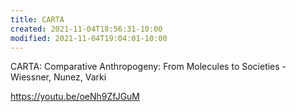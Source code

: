 ```yaml
---
title: CARTA
created: 2021-11-04T18:56:31-10:00
modified: 2021-11-04T19:04:01-10:00
---
```


CARTA: Comparative Anthropogeny: From Molecules to Societies - Wiessner, Nunez, Varki

https://youtu.be/oeNh9ZfJGuM



